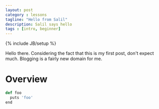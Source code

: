 ```yaml
---
layout: post
category : lessons
tagline: "Hello from Salil"
description: Salil says hello
tags : [intro, beginner]
---
```

{% include JB/setup %}

Hello there. Considering the fact that this is my first post, don't expect much. Blogging is a fairly new domain for me.
<!--more-->

# Overview
```python
def foo
  puts 'foo'
end
```